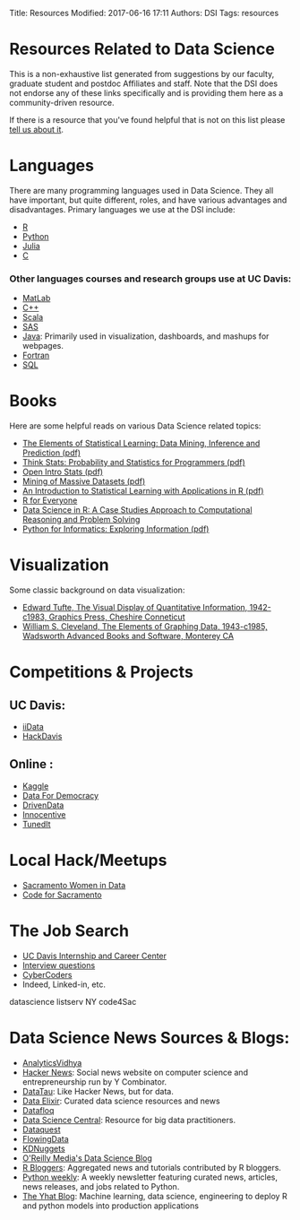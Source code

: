 Title: Resources
Modified: 2017-06-16 17:11
Authors: DSI
Tags: resources

# Resources Related to Data Science
This is a non-exhaustive list generated from suggestions by our faculty, graduate student and postdoc Affiliates and staff. Note that the DSI does not endorse any of these links specifically and is providing them here as a community-driven resource.

If there is a resource that you've found helpful that is not on this list please [tell us about it](mailto:datascience@ucdavis.edu).


# Languages
There are many programming languages used in Data Science. They all have important, but quite different, roles, and have various
advantages and disadvantages. Primary languages we use at the DSI include:

* [R](http://www.r-project.org)
* [Python](http://www.python.org)
* [Julia](http://julialang.org)
* [C](http://www.open-std.org/jtc1/sc22/wg14/)

### Other languages courses and research groups use at UC Davis:

* [MatLab](http://www.mathworks.com/products/matlab/)
* [C++](https://isocpp.org/)
* [Scala](http://docs.scala-lang.org)
* [SAS](http://www.sas.com)
* [Java](https://www.oracle.com/java/index.html): Primarily used in visualization, dashboards, and mashups for webpages.
* [Fortran](http://www.nag.co.uk/sc22wg5/)
* [SQL](http://www.oracle.com/technetwork/developer-tools/sql-developer/downloads/index.html)

# Books
Here are some helpful reads on various Data Science related topics:

* [The Elements of Statistical Learning: Data Mining, Inference and Prediction (pdf)](http://statweb.stanford.edu/~tibs/ElemStatLearn/)
* [Think Stats: Probability and Statistics for Programmers (pdf)](http://greenteapress.com/wp/think-stats-2e/)
* [Open Intro Stats (pdf)](https://www.openintro.org/stat/textbook.php)
* [Mining of Massive Datasets (pdf)](http://www.mmds.org/)
* [An Introduction to Statistical Learning with Applications in R (pdf)](http://www-bcf.usc.edu/~gareth/ISL/)
* [R for Everyone](https://www.jaredlander.com/r-for-everyone/)
* [Data Science in R: A Case Studies Approach to Computational Reasoning and Problem Solving](http://rdatasciencecases.org/)
* [Python for Informatics: Exploring Information (pdf)](http://www.pythonlearn.com/book.php)

# Visualization
Some classic background on data visualization:

* [Edward Tufte, The Visual Display of Quantitative Information, 1942-c1983, Graphics Press, Cheshire Conneticut](https://search.library.ucdavis.edu:443/01UCD_V1:everything_scope:01UCD_ALMA21154294780003126)
* [William S. Cleveland, The Elements of Graphing Data, 1943-c1985, Wadsworth Advanced Books and Software, Monterey CA](https://search.library.ucdavis.edu:443/01UCD_V1:everything_scope:01UCD_ALMA21219205520003126)

# Competitions & Projects
## UC Davis:

* [iiData](https://www.iidata.net/)
* [HackDavis](https://hackdavis.io/)

## Online :

* [Kaggle](https://www.kaggle.com/)
* [Data For Democracy](http://datafordemocracy.org/)
* [DrivenData](https://www.drivendata.org/)
* [Innocentive](https://www.innocentive.com/)
* [TunedIt](http://tunedit.org/)

# Local Hack/Meetups
* [Sacramento Women in Data](https://www.meetup.com/Sacramento-Women-in-Data/)
* [Code for Sacramento](https://www.meetup.com/Code4Sac/)


# The Job Search

* [UC Davis Internship and Career Center](https://icc.ucdavis.edu/index.htm)
* [Interview questions](https://medium.com/@skyetetra/hiring-data-scientists-my-interview-questions-56d5ae3fc621)
* [CyberCoders](https://www.cybercoders.com/)
* Indeed, Linked-in, etc.

datascience listserv NY
code4Sac

# Data Science News Sources & Blogs:

* [AnalyticsVidhya](https://www.analyticsvidhya.com/)
* [Hacker News](https://news.ycombinator.com/): Social news website on computer science and entrepreneurship run by Y Combinator.
* [DataTau](http://www.datatau.com/news): Like Hacker News, but for data.
* [Data Elixir](https://dataelixir.com/): Curated data science resources and news
* [Datafloq](https://datafloq.com/)
* [Data Science Central](http://www.datasciencecentral.com/): Resource for big data practitioners.
* [Dataquest](https://www.dataquest.io/blog/)
* [FlowingData](https://flowingdata.com/)
* [KDNuggets](http://www.kdnuggets.com/)
* [O'Reilly Media's Data Science Blog](https://www.oreilly.com/topics/data)
* [R Bloggers](https://www.r-bloggers.com/): Aggregated news and tutorials contributed by R bloggers.
* [Python weekly](http://www.pythonweekly.com/): A weekly newsletter featuring curated news, articles, news releases, and jobs related to Python.
* [The Yhat Blog](http://blog.yhat.com/): Machine learning, data science, engineering to deploy R and python models into production applications



